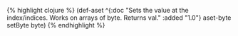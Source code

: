 {% highlight clojure %}
(def-aset
  ^{:doc "Sets the value at the index/indices. Works on arrays of byte. Returns val."
    :added "1.0"}
  aset-byte setByte byte)
{% endhighlight %}
